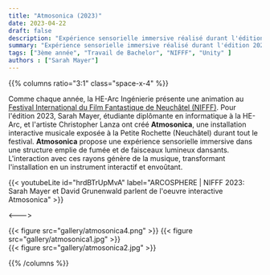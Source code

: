 ```yaml
---
title: "Atmosonica (2023)"
date: 2023-04-22
draft: false
description: "Expérience sensorielle immersive réalisé durant l'édition 2023 du NIFFF"
summary: "Expérience sensorielle immersive réalisé durant l'édition 2023 du NIFFF"
tags: ["3ème année", "Travail de Bachelor", "NIFFF", "Unity" ]
authors : ["Sarah Mayer"]
---
```


{{% columns ratio="3:1" class="space-x-4" %}} <!-- begin columns block -->

Comme chaque année, la HE-Arc Ingénierie présente une animation au [Festival International du Film Fantastique de Neuchâtel (NIFFF)](https://nifff.ch/). 
Pour l'édition 2023, Sarah Mayer, étudiante diplômante en informatique à la HE-Arc, et l'artiste Christopher Lanza ont créé **Atmosonica**, 
une installation interactive musicale exposée à la Petite Rochette (Neuchâtel) durant tout le festival. 
**Atmosonica** propose une expérience sensorielle immersive dans une structure emplie de fumée et de faisceaux lumineux dansants. 
L'interaction avec ces rayons génère de la musique, transformant l'installation en un instrument interactif et envoûtant.

{{< youtubeLite id="hrdBTrUpMvA" label="ARCOSPHERE | NIFFF 2023: Sarah Mayer et David Grunenwald parlent de l'oeuvre interactive Atmosonica" >}}

<---> <!-- magic separator, between columns -->

<div class="[&>figure]:my-4">
{{< figure
src="gallery/atmosonica4.png"
>}}
{{< figure
src="gallery/atmosonica1.jpg"
>}}

</div>
{{< figure
src="gallery/atmosonica2.jpg"
>}}



{{% /columns %}}